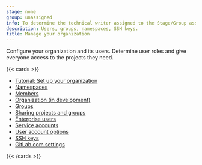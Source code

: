 ```yaml
---
stage: none
group: unassigned
info: To determine the technical writer assigned to the Stage/Group associated with this page, see https://handbook.gitlab.com/handbook/product/ux/technical-writing/#assignments
description: Users, groups, namespaces, SSH keys.
title: Manage your organization
---
```


Configure your organization and its users. Determine user roles
and give everyone access to the projects they need.

{{< cards >}}

- [Tutorial: Set up your organization](../tutorials/manage_user/_index.md)
- [Namespaces](../user/namespace/_index.md)
- [Members](../user/project/members/_index.md)
- [Organization (in development)](../user/organization/_index.md)
- [Groups](../user/group/_index.md)
- [Sharing projects and groups](../user/project/members/sharing_projects_groups.md)
- [Enterprise users](../user/enterprise_user/_index.md)
- [Service accounts](../user/profile/service_accounts.md)
- [User account options](../user/profile/_index.md)
- [SSH keys](../user/ssh.md)
- [GitLab.com settings](../user/gitlab_com/_index.md)

{{< /cards >}}
